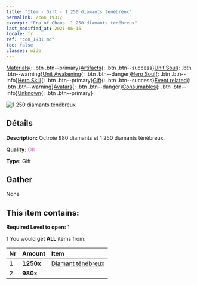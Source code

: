 ```yaml
---
title: "Item - Gift - 1 250 diamants ténébreux"
permalink: /con_1931/
excerpt: "Era of Chaos  1 250 diamants ténébreux"
last_modified_at: 2021-06-15
locale: fr
ref: "con_1931.md"
toc: false
classes: wide
---
```

 [Materials](/ItemsFR/){: .btn .btn--primary}[Artifacts](/ItemsFR/Artifacts/){: .btn .btn--success}[Unit Soul](/ItemsFR/UnitSoul/){: .btn .btn--warning}[Unit Awakening](/ItemsFR/UnitAwakening/){: .btn .btn--danger}[Hero Soul](/ItemsFR/HeroSoul/){: .btn .btn--info}[Hero Skill](/ItemsFR/HeroSkill/){: .btn .btn--primary}[Gift](/ItemsFR/Gift/){: .btn .btn--success}[Event related](/ItemsFR/Events/){: .btn .btn--warning}[Avatars](/ItemsFR/Avatars/){: .btn .btn--danger}[Consumables](/ItemsFR/Consumables/){: .btn .btn--info}[Unknown](/ItemsFR/Unknown/){: .btn .btn--primary}

 ![1 250 diamants ténébreux](/images/t/i_10040.png)

## Détails
 **Description:** Octroie 980 diamants et 1 250 diamants ténébreux.

 **Quality:** <span style="color: #DA70D6">OK</span>

 **Type:** Gift

## Gather

  None

## This item contains:

 **Required Level to open:** 1

 1 You would get **ALL** items  from:

  | Nr | Amount |     Item    |
  |:---|:-------|:------------|
  | 1 |  **1250x** | [Diamant ténébreux](/ItemsFR/con_554/) |  | 
  | 2 |  **980x** | <i class="fas fa-gem"/> |  | 
